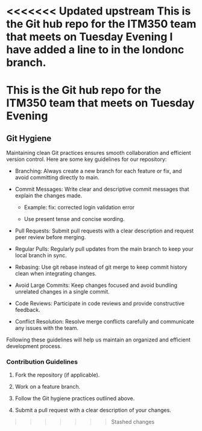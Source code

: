 <<<<<<< Updated upstream
This is the Git hub repo for the ITM350 team that meets on Tuesday Evening
I have added a line to in the londonc branch. 
=======
# This is the Git hub repo for the ITM350 team that meets on Tuesday Evening

## Git Hygiene

Maintaining clean Git practices ensures smooth collaboration and efficient version control. Here are some key guidelines for our repository:

* Branching: Always create a new branch for each feature or fix, and avoid committing directly to main.

* Commit Messages: Write clear and descriptive commit messages that explain the changes made.

  * Example: fix: corrected login validation error

  * Use present tense and concise wording.

* Pull Requests: Submit pull requests with a clear description and request peer review before merging.

* Regular Pulls: Regularly pull updates from the main branch to keep your local branch in sync.

* Rebasing: Use git rebase instead of git merge to keep commit history clean when integrating changes.

* Avoid Large Commits: Keep changes focused and avoid bundling unrelated changes in a single commit.

* Code Reviews: Participate in code reviews and provide constructive feedback.

* Conflict Resolution: Resolve merge conflicts carefully and communicate any issues with the team.

Following these guidelines will help us maintain an organized and efficient development process.

### Contribution Guidelines

1. Fork the repository (if applicable).

2. Work on a feature branch.

3. Follow the Git hygiene practices outlined above.

4. Submit a pull request with a clear description of your changes.
>>>>>>> Stashed changes
